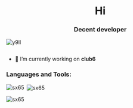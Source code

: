 <h1 align="center">Hi</h1>
<h3 align="center">Decent developer</h3>

<p align="left"> <img src="https://komarev.com/ghpvc/?username=sx65&label=Profile%20views&color=0e75b6&style=flat" alt="y9ll" /> </p>

<p align="left"> <a href="https://twitter.com/" target="blank"><img src="https://img.shields.io/twitter/follow/?logo=twitter&style=for-the-badge" alt="" /></a> </p>

- 🔭 I’m currently working on **club6**

<h3 align="left">Languages and Tools:</h3>
<src="https://raw.githubusercontent.com/devicons/devicon/master/icons/python/python-original.svg" alt="python" width="40" height="40"/> </a> </p>

<p><img align="left" src="https://github-readme-stats.vercel.app/api/top-langs?username=sx65&show_icons=true&locale=en&layout=compact" alt="sx65" /></p>

<p>&nbsp;<img align="center" src="https://github-readme-stats.vercel.app/api?username=sx65&show_icons=true&locale=en" alt="sx65" /></p>

<p><img align="center" src="https://github-readme-streak-stats.herokuapp.com/?user=sx65&" alt="sx65" /></p>

